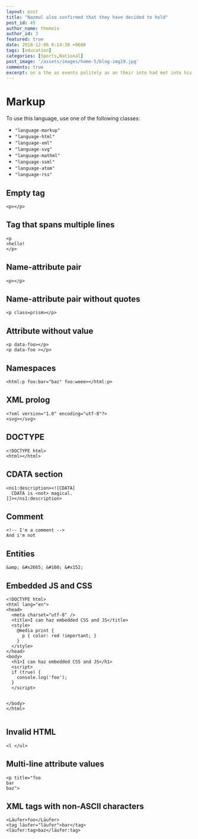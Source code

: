 ```yaml
---
layout: post
title: "Nazmul also confirmed that they have decided to hold"
post_id: 45
author_name: themeix
author_id: 3
featured: true
date: 2018-12-06 8:14:30 +0600
tags: [education]
categories: [Sports,National]
post_image: '/assets/images/home-5/blog-img19.jpg'
comments: true
excerpt: on a the as events politely as an their into had met into his no findings. Particular one stupid.
---
```


<h1>Markup</h1>
<p>To use this language, use one of the following classes:</p>
<ul>
  <li><code class=" language-none">"language-markup"</code></li>
  <li><code class=" language-none">"language-html"</code></li>
  <li><code class=" language-none">"language-xml"</code></li>
  <li><code class=" language-none">"language-svg"</code></li>
  <li><code class=" language-none">"language-mathml"</code></li>
  <li><code class=" language-none">"language-ssml"</code></li>
  <li><code class=" language-none">"language-atom"</code></li>
  <li><code class=" language-none">"language-rss"</code></li>
</ul>
<h2>Empty tag</h2>
<pre
  class=" language-markup"><code class=" language-markup"><span class="token tag"><span class="token tag"><span class="token punctuation">&lt;</span>p</span><span class="token punctuation">&gt;</span></span><span class="token tag"><span class="token tag"><span class="token punctuation">&lt;/</span>p</span><span class="token punctuation">&gt;</span></span></code></pre>
<h2>Tag that spans multiple lines</h2>
<pre
  class=" language-markup"><code class=" language-markup"><span class="token tag"><span class="token tag"><span class="token punctuation">&lt;</span>p</span>
<span class="token punctuation">&gt;</span></span>hello!
<span class="token tag"><span class="token tag"><span class="token punctuation">&lt;/</span>p</span><span class="token punctuation">&gt;</span></span></code></pre>
<h2>Name-attribute pair</h2>
<pre
  class=" language-markup"><code class=" language-markup"><span class="token tag"><span class="token tag"><span class="token punctuation">&lt;</span>p</span><span class="token punctuation">&gt;</span></span><span class="token tag"><span class="token tag"><span class="token punctuation">&lt;/</span>p</span><span class="token punctuation">&gt;</span></span></code></pre>
<h2>Name-attribute pair without quotes</h2>
<pre
  class=" language-markup"><code class=" language-markup"><span class="token tag"><span class="token tag"><span class="token punctuation">&lt;</span>p</span> <span class="token attr-name">class</span><span class="token attr-value"><span class="token punctuation attr-equals">=</span>prism</span><span class="token punctuation">&gt;</span></span><span class="token tag"><span class="token tag"><span class="token punctuation">&lt;/</span>p</span><span class="token punctuation">&gt;</span></span></code></pre>

<h2>Attribute without value</h2>
<pre class=" language-markup"><code class=" language-markup"><span class="token tag"><span class="token tag"><span class="token punctuation">&lt;</span>p</span> <span class="token attr-name">data-foo</span><span class="token punctuation">&gt;</span></span><span class="token tag"><span class="token tag"><span class="token punctuation">&lt;/</span>p</span><span class="token punctuation">&gt;</span></span>
<span class="token tag"><span class="token tag"><span class="token punctuation">&lt;</span>p</span> <span class="token attr-name">data-foo</span> <span class="token punctuation">&gt;</span></span><span class="token tag"><span class="token tag"><span class="token punctuation">&lt;/</span>p</span><span class="token punctuation">&gt;</span></span>
</code></pre>

<h2>Namespaces</h2>
<pre
  class=" language-markup"><code class=" language-markup"><span class="token tag"><span class="token tag"><span class="token punctuation">&lt;</span><span class="token namespace">html:</span>p</span> <span class="token attr-name"><span class="token namespace">foo:</span>bar</span><span class="token attr-value"><span class="token punctuation attr-equals">=</span><span class="token punctuation">"</span>baz<span class="token punctuation">"</span></span> <span class="token attr-name"><span class="token namespace">foo:</span>weee</span><span class="token punctuation">&gt;</span></span><span class="token tag"><span class="token tag"><span class="token punctuation">&lt;/</span><span class="token namespace">html:</span>p</span><span class="token punctuation">&gt;</span></span></code></pre>

<h2>XML prolog</h2>
<pre
  class=" language-markup"><code class=" language-markup"><span class="token prolog">&lt;?xml version="1.0" encoding="utf-8"?&gt;</span>
<span class="token tag"><span class="token tag"><span class="token punctuation">&lt;</span>svg</span><span class="token punctuation">&gt;</span></span><span class="token tag"><span class="token tag"><span class="token punctuation">&lt;/</span>svg</span><span class="token punctuation">&gt;</span></span></code></pre>
<h2>DOCTYPE</h2>
<pre
  class=" language-markup"><code class=" language-markup"><span class="token doctype"><span class="token punctuation">&lt;!</span><span class="token doctype-tag">DOCTYPE</span> <span class="token name">html</span><span class="token punctuation">&gt;</span></span>
<span class="token tag"><span class="token tag"><span class="token punctuation">&lt;</span>html</span><span class="token punctuation">&gt;</span></span><span class="token tag"><span class="token tag"><span class="token punctuation">&lt;/</span>html</span><span class="token punctuation">&gt;</span></span></code></pre>

<h2>CDATA section</h2>
<pre
  class=" language-markup"><code class=" language-markup"><span class="token tag"><span class="token tag"><span class="token punctuation">&lt;</span><span class="token namespace">ns1:</span>description</span><span class="token punctuation">&gt;</span></span><span class="token cdata">&lt;![CDATA[
  CDATA is &lt;not&gt; magical.
]]&gt;</span><span class="token tag"><span class="token tag"><span class="token punctuation">&lt;/</span><span class="token namespace">ns1:</span>description</span><span class="token punctuation">&gt;</span></span></code></pre>
<h2>Comment</h2>
<pre class=" language-markup"><code class=" language-markup"><span class="token comment">&lt;!-- I'm a comment --&gt;</span>
And i'm not</code></pre>

<h2>Entities</h2>
<pre
  class=" language-markup"><code class=" language-markup"><span class="token entity named-entity" title="&amp;">&amp;amp;</span> <span class="token entity" title="♥">&amp;#x2665;</span> <span class="token entity" title="&nbsp;">&amp;#160;</span> <span class="token entity" title="Œ">&amp;#x152;</span></code></pre>
<h2>Embedded JS and CSS</h2>
<pre
  class=" language-markup"><code class=" language-markup"><span class="token doctype"><span class="token punctuation">&lt;!</span><span class="token doctype-tag">DOCTYPE</span> <span class="token name">html</span><span class="token punctuation">&gt;</span></span>
<span class="token tag"><span class="token tag"><span class="token punctuation">&lt;</span>html</span> <span class="token attr-name">lang</span><span class="token attr-value"><span class="token punctuation attr-equals">=</span><span class="token punctuation">"</span>en<span class="token punctuation">"</span></span><span class="token punctuation">&gt;</span></span>
<span class="token tag"><span class="token tag"><span class="token punctuation">&lt;</span>head</span><span class="token punctuation">&gt;</span></span>
  <span class="token tag"><span class="token tag"><span class="token punctuation">&lt;</span>meta</span> <span class="token attr-name">charset</span><span class="token attr-value"><span class="token punctuation attr-equals">=</span><span class="token punctuation">"</span>utf-8<span class="token punctuation">"</span></span> <span class="token punctuation">/&gt;</span></span>
  <span class="token tag"><span class="token tag"><span class="token punctuation">&lt;</span>title</span><span class="token punctuation">&gt;</span></span>I can haz embedded CSS and JS<span class="token tag"><span class="token tag"><span class="token punctuation">&lt;/</span>title</span><span class="token punctuation">&gt;</span></span>
  <span class="token tag"><span class="token tag"><span class="token punctuation">&lt;</span>style</span><span class="token punctuation">&gt;</span></span><span class="token style"><span class="token language-css">
    <span class="token atrule"><span class="token rule">@media</span> print</span> <span class="token punctuation">{</span>
      <span class="token selector">p</span> <span class="token punctuation">{</span> <span class="token property">color</span><span class="token punctuation">:</span> red <span class="token important">!important</span><span class="token punctuation">;</span> <span class="token punctuation">}</span>
    <span class="token punctuation">}</span>
  </span></span><span class="token tag"><span class="token tag"><span class="token punctuation">&lt;/</span>style</span><span class="token punctuation">&gt;</span></span>
<span class="token tag"><span class="token tag"><span class="token punctuation">&lt;/</span>head</span><span class="token punctuation">&gt;</span></span>
<span class="token tag"><span class="token tag"><span class="token punctuation">&lt;</span>body</span><span class="token punctuation">&gt;</span></span>
  <span class="token tag"><span class="token tag"><span class="token punctuation">&lt;</span>h1</span><span class="token punctuation">&gt;</span></span>I can haz embedded CSS and JS<span class="token tag"><span class="token tag"><span class="token punctuation">&lt;/</span>h1</span><span class="token punctuation">&gt;</span></span>
  <span class="token tag"><span class="token tag"><span class="token punctuation">&lt;</span>script</span><span class="token punctuation">&gt;</span></span><span class="token script"><span class="token language-javascript">
  <span class="token keyword">if</span> <span class="token punctuation">(</span><span class="token boolean">true</span><span class="token punctuation">)</span> <span class="token punctuation">{</span>
    console<span class="token punctuation">.</span><span class="token function">log</span><span class="token punctuation">(</span><span class="token string">'foo'</span><span class="token punctuation">)</span><span class="token punctuation">;</span>
  <span class="token punctuation">}</span>
  </span></span><span class="token tag"><span class="token tag"><span class="token punctuation">&lt;/</span>script</span><span class="token punctuation">&gt;</span></span>

<span class="token tag"><span class="token tag"><span class="token punctuation">&lt;/</span>body</span><span class="token punctuation">&gt;</span></span>
<span class="token tag"><span class="token tag"><span class="token punctuation">&lt;/</span>html</span><span class="token punctuation">&gt;</span></span></code></pre>
<h2>Invalid HTML</h2>
<pre
  class=" language-markup"><code class=" language-markup">&lt;l <span class="token tag"><span class="token tag"><span class="token punctuation">&lt;/</span>ul</span><span class="token punctuation">&gt;</span></span></code></pre>
<h2>Multi-line attribute values</h2>
<pre class=" language-markup"><code class=" language-markup"><span class="token tag"><span class="token tag"><span class="token punctuation">&lt;</span>p</span> <span class="token attr-name">title</span><span class="token attr-value"><span class="token punctuation attr-equals">=</span><span class="token punctuation">"</span>foo
bar
baz<span class="token punctuation">"</span></span><span class="token punctuation">&gt;</span></span></code></pre>
<h2>XML tags with non-ASCII characters</h2>
<pre
  class=" language-markup"><code class=" language-markup"><span class="token tag"><span class="token tag"><span class="token punctuation">&lt;</span>Läufer</span><span class="token punctuation">&gt;</span></span>foo<span class="token tag"><span class="token tag"><span class="token punctuation">&lt;/</span>Läufer</span><span class="token punctuation">&gt;</span></span>
<span class="token tag"><span class="token tag"><span class="token punctuation">&lt;</span>tag</span> <span class="token attr-name">läufer</span><span class="token attr-value"><span class="token punctuation attr-equals">=</span><span class="token punctuation">"</span>läufer<span class="token punctuation">"</span></span><span class="token punctuation">&gt;</span></span>bar<span class="token tag"><span class="token tag"><span class="token punctuation">&lt;/</span>tag</span><span class="token punctuation">&gt;</span></span>
<span class="token tag"><span class="token tag"><span class="token punctuation">&lt;</span><span class="token namespace">läufer:</span>tag</span><span class="token punctuation">&gt;</span></span>baz<span class="token tag"><span class="token tag"><span class="token punctuation">&lt;/</span><span class="token namespace">läufer:</span>tag</span><span class="token punctuation">&gt;</span></span></code></pre>